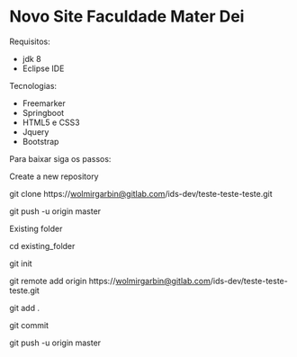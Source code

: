 # Novo Site Faculdade Mater Dei

Requisitos:
- jdk 8
- Eclipse IDE
 

Tecnologias:
 - Freemarker
 - Springboot
 - HTML5 e CSS3
 - Jquery
 - Bootstrap


Para baixar siga os passos:

Create a new repository

git clone https://wolmirgarbin@gitlab.com/ids-dev/teste-teste-teste.git

git push -u origin master


Existing folder

cd existing_folder

git init

git remote add origin https://wolmirgarbin@gitlab.com/ids-dev/teste-teste-teste.git

git add .

git commit

git push -u origin master

